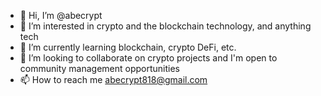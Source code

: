 - 👋 Hi, I’m @abecrypt
- 👀 I’m interested in crypto and the blockchain technology, and anything tech
- 🌱 I’m currently learning blockchain, crypto DeFi, etc.
- 💞️ I’m looking to collaborate on crypto projects and I'm open to community management opportunities 
- 📫 How to reach me abecrypt818@gmail.com 

<!---
abecrypt/abecrypt is a ✨ special ✨ repository because its `README.md` (this file) appears on your GitHub profile.
You can click the Preview link to take a look at your changes.
--->
